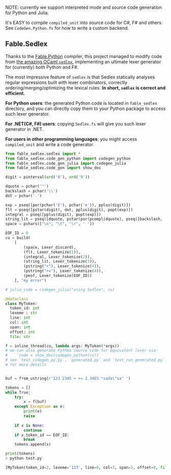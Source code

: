 NOTE: currently we support interpreted mode and source code generation for Python and Julia.

It's EASY to compile `compiled_unit` into source code for C\#, F\# and others. See `CodeGen.Python.fs` for how to write a custom backend.

## Fable.Sedlex

Thanks to the [Fable.Python](https://github.com/fable-compiler/Fable.Python) compiler, this project managed to modify code from [the amazing OCaml `sedlex`](https://github.com/ocaml-community/sedlex/blob/master/src/syntax), implementing an ultimate lexer generator for (currently) both Python and F\#.

The most impressive feature of `sedlex` is that Sedlex statically analyses regular expressions built with lexer combinators, correctly ordering/merging/optimizing the lexical rules. **In short, `sedlex` is correct and efficient.**

**For Python users**: the generated Python code is located in `fable_sedlex` directory, and you can directly copy them to your Python package to access such lexer generator. 

**For .NET(C\#, F\#) users**: copying `Sedlex.fs` will give you such lexer generator in .NET.

**For users in other programming languages**: you might access `compiled_unit` and write a code generator.

```python
from fable_sedlex.sedlex import *
from fable_sedlex.code_gen_python import codegen_python
from fable_sedlex.code_gen_julia import codegen_julia
from fable_sedlex.code_gen import show_doc

digit = pinterval(ord('0'), ord('9'))

dquote = pchar('"')
backslash = pchar('\\')
dot = pchar('.')

exp = pseq([por(pchar('E'), pchar('e')), pplus(digit)])
flt = pseq([pstar(digit), dot, pplus(digit), popt(exp)])
integral = pseq([pplus(digit), popt(exp)])
string_lit = pseq([dquote, pstar(por(pcompl(dquote), pseq([backslash,  pany]))), dquote])
space = pchars(["\n", "\t", "\r", ' '])

EOF_ID = 0
cu = build(
    [
        (space, Lexer_discard),
        (flt, Lexer_tokenize(1)),
        (integral, Lexer_tokenize(2)),
        (string_lit, Lexer_tokenize(3)),
        (pstring("+"), Lexer_tokenize(4)),
        (pstring("+="), Lexer_tokenize(4)),
        (peof, Lexer_tokenize(EOF_ID))
    ], "my error")

# julia_code = codegen_julia("using Sedlex", cu)

@dataclass
class MyToken:
  token_id: int
  lexeme : str
  line: int
  col: int
  span: int
  offset: int
  file: str

f = inline_thread(cu, lambda args: MyToken(*args))
# we can also generate Python source code for equivalent lexer via:
#    `code = show_doc(codegen_python(cu))`
# see `test_codegen_py.py`, `generated.py` and `test_run_generated.py` 
# for more details


buf = from_ustring(r'123 2345 + += 2.34E5 "sada\"sa" ')

tokens = []
while True:
    try:
        x = f(buf)
    except Exception as e:
        print(e)
        raise
    
    if x is None:
        continue
    if x.token_id == EOF_ID:
        break
    tokens.append(x)

print(tokens)
> python test.py

[MyToken(token_id=2, lexeme='123', line=0, col=3, span=3, offset=0, file=''), MyToken(token_id=2, lexeme='2345', line=0, col=8, span=4, offset=4, file=''), MyToken(token_id=4, lexeme='+', line=0, col=10, span=1, offset=9, file=''), MyToken(token_id=4, lexeme='+=', line=0, col=13, span=2, offset=11, file=''), MyToken(token_id=1, lexeme='2.34E5', line=0, col=20, span=6, offset=14, file=''), MyToken(token_id=3, lexeme='"sada\\"sa"', line=0, col=31, span=10, offset=21, file='')]

```